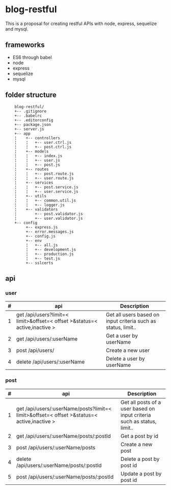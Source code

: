 # blog-restful
This is a proposal for creating restful APIs with node, express, sequelize and mysql.
## frameworks
* ES6 through babel
* node 
* express
* sequelize
* mysql

## folder structure

		blog-restful/
		+-- .gitignore
		+-- .babelrc
		+-- .editorconfig
		+-- package.json
		+-- server.js
		+-- app
		¦	 +-- controllers
		¦	 ¦   +-- user.ctrl.js
		¦	 ¦   +-- post.ctrl.js
		¦	 +-- models
		¦	 ¦   +-- index.js
		¦	 ¦   +-- user.js
		¦	 ¦   +-- post.js
		¦	 +-- routes
		¦	 ¦   +-- post.route.js
		¦	 ¦   +-- user.route.js
		¦	 +-- services
		¦	 ¦   +-- post.service.js
		¦	 ¦   +-- user.service.js
		¦	 +-- utils
		¦	 ¦   +-- common.util.js
		¦	 ¦   +-- logger.js
		¦	 +-- validators
		¦	     +-- post.validator.js
		¦	     +-- user.validator.js
		+-- config
			 +-- express.js
			 +-- error.messages.js
			 +-- config.js
			 +-- env
			 ¦   +-- all.js
			 ¦   +-- development.js
			 ¦   +-- production.js
			 ¦   +-- test.js
			 +-- sslcerts

## api

### user

| #     | api         | Description |
|------ | ----------- | ----------- |
| 1 | get /api/users?limit=< limit>&offset=< offset >&status=< active,inactive >  | Get all users based on input criteria such as status, limit..   |
| 2 | get /api/users/:userName | Get a user by userName |
| 3 | post /api/users/ | Create a new user |
| 4 | delete /api/users/:userName | Delete a user by userName |

### post
| #     | api         | Description |
|------ | ----------- | ----------- |
| 1 | get /api/users/:userName/posts?limit=< limit>&offset=< offset >&status=< active,inactive >  | Get all posts of a user based on input criteria such as status, limit..   |
| 2 | get /api/users/:userName/posts/:postId | Get a post by id |
| 3 | post /api/users/:userName/posts | Create a new post |
| 4 | delete /api/users/:userName/posts/:postId | Delete a post by post id |
| 5 | post /api/users/:userName/posts/:postId | Update a post by post id |
			
